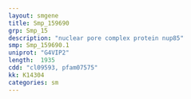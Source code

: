 ```yaml
---
layout: smgene
title: Smp_159690
grp: Smp_15
description: "nuclear pore complex protein nup85"
smp: Smp_159690.1
uniprot: "G4VIP2"
length:  1935
cdd: "cl09593, pfam07575"
kk: K14304
categories: sm
---
```

